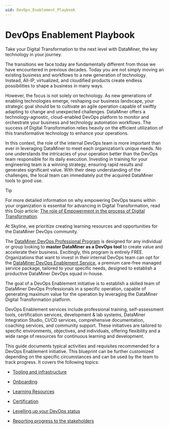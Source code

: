 ```yaml
---
uid: DevOps_Enablement_Playbook
---
```


# DevOps Enablement Playbook

Take your Digital Transformation to the next level with DataMiner, the key technology in your journey.

The transitions we face today are fundamentally different from those we have encountered in previous decades. Today you are not simply moving an existing business and workflows to a new generation of technology. Instead, All-IP, virtualized, and cloudified products create endless possibilities to shape a business in many ways.

However, the focus is not solely on technology. As new generations of enabling technologies emerge, reshaping our business landscape, your strategic goal should be to cultivate an agile operation capable of swiftly adapting to change and unexpected challenges. DataMiner offers a technology-agnostic, cloud-enabled DevOps platform to monitor and orchestrate your business and technology automation workflows. The success of Digital Transformation relies heavily on the efficient utilization of this transformative technology to enhance your operations.

In this context, the role of the internal DevOps team is more important than ever in leveraging DataMiner to meet each organization’s unique needs. No one understands the intricacies of your operation better than the DevOps team responsible for its daily execution. Investing in training for your engineering team is a winning strategy, ensuring rapid results and generates significant value. With their deep understanding of the challenges, the local team can immediately put the acquired DataMiner tools to good use.

> [!TIP]
> For more detailed information on why empowering DevOps teams within your organization is essential for advancing in Digital Transformation, read this Dojo article: [The role of Empowerment in the process of Digital Transformation](https://community.dataminer.services/the-role-of-empowerment-in-the-process-of-digital-transformation/).

At Skyline, we prioritize creating learning resources and opportunities for the DataMiner DevOps community.

The [DataMiner DevOps Professional Program](xref:DataMiner_Devops_Professionals) is designed for any individual or group looking to **master DataMiner as a DevOps tool** to create value and accelerate their business. Excitingly, this program is entirely FREE. Organizations that want to invest in their internal DevOps team can opt for the [DataMiner DevOps Enablement Service](https://skyline.be/dataminer-devops-enablement-service), a premium care-free managed service package, tailored to your specific needs, designed to establish a productive DataMiner DevOps squad in-house.

The goal of a DevOps Enablement initiative is to establish a skilled team of DataMiner DevOps Professionals in a specific operation, capable of generating maximum value for the operation by leveraging the DataMiner Digital Transformation platform.

DevOps Enablement services include professional training, self-assessment tools, certification services, development & lab systems, DataMiner Integration Studio, CI/CD services, comprehensive documentation, coaching services, and community support. These initiatives are tailored to specific environments, objectives, and individuals, offering flexibility and a wide range of resources for continuous learning and development.

This guide documents typical activities and requisites recommended for a DevOps Enablement initiative. This blueprint can be further customized depending on the specific circumstances and can be used by the team to track progress. It covers the following topics:

- [Tooling and infrastructure](xref:Tooling_Infrastructure)

- [Onboarding](xref:DEP_Onboarding)

- [Learning Resources](xref:Learning_Resources)

- [Certification](xref:DEP_Certification)

- [Levelling up your DevOps status](xref:Levelling_up_DevOps_status)

- [Reporting progress to the stakeholders](xref:Reporting_Progress_to_Stakeholders)
